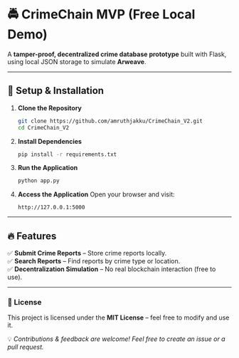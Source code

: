 # 🚔 CrimeChain MVP (Free Local Demo)

A **tamper-proof, decentralized crime database prototype** built with Flask, using local JSON storage to simulate **Arweave**.

---

## 🚀 Setup & Installation

1. **Clone the Repository**
   ```bash
   git clone https://github.com/amruthjakku/CrimeChain_V2.git
   cd CrimeChain_V2
   ```
2. **Install Dependencies**
   ```bash
   pip install -r requirements.txt
   ```
3. **Run the Application**
   ```bash
   python app.py
   ```
4. **Access the Application**
   Open your browser and visit:
   ```
   http://127.0.0.1:5000
   ```

---

## 🔥 Features

✅ **Submit Crime Reports** – Store crime reports locally.  
✅ **Search Reports** – Find reports by crime type or location.  
✅ **Decentralization Simulation** – No real blockchain interaction (free to use).  

---

### 📜 License
This project is licensed under the **MIT License** – feel free to modify and use it.

💡 *Contributions & feedback are welcome! Feel free to create an issue or a pull request.*


